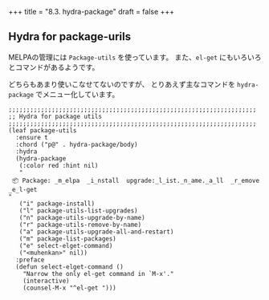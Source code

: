 +++
title = "8.3. hydra-package"
draft = false
+++
## Hydra for package-urils
MELPAの管理には `Package-utils` を使っています。
また、`el-get` にもいろいろとコマンドがあるようです。

どちらもあまり使いこなせてないのですが、
とりあえず主なコマンドを `hydra-package` でメニュー化しています。

```elisp
;;;;;;;;;;;;;;;;;;;;;;;;;;;;;;;;;;;;;;;;;;;;;;;;;;;;;;;;;;;;;;;;;;;;;
;; Hydra for package utils
;;;;;;;;;;;;;;;;;;;;;;;;;;;;;;;;;;;;;;;;;;;;;;;;;;;;;;;;;;;;;;;;;;;;;
(leaf package-utils
  :ensure t
  :chord ("p@" . hydra-package/body)
  :hydra
  (hydra-package
   (:color red :hint nil)
   "
 📦 Package: _m_elpa  _i_nstall  upgrade:_l_ist._n_ame._a_ll  _r_emove  _e_l-get
"
   ("i" package-install)
   ("l" package-utils-list-upgrades)
   ("n" package-utils-upgrade-by-name)
   ("r" package-utils-remove-by-name)
   ("a" package-utils-upgrade-all-and-restart)
   ("m" package-list-packages)
   ("e" select-elget-command)
   ("<muhenkan>" nil))
  :preface
  (defun select-elget-command ()
    "Narrow the only el-get command in `M-x'."
    (interactive)
    (counsel-M-x "^el-get ")))
```
